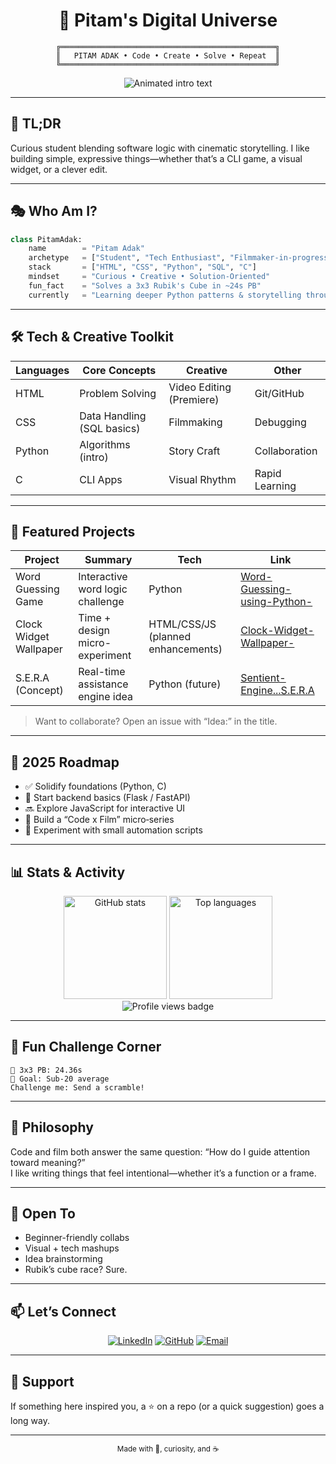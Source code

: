 <div align="center">

# 🚀 Pitam's Digital Universe

```ascii
╔════════════════════════════════════════════════╗
║   PITAM ADAK • Code • Create • Solve • Repeat  ║
╚════════════════════════════════════════════════╝
```

<img src="https://readme-typing-svg.herokuapp.com?font=Fira+Code&size=22&duration=2800&pause=900&color=36BCF7&center=true&vCenter=true&width=640&lines=Student+%7C+Tech+Enthusiast+%7C+Filmmaker;From+Storyboards+to+Source+Code;Cinematic+Thinking+%2B+Logical+Execution;Rubik's+Cube+Solver+%F0%9F%A7%A9;Let's+Build+Something+Awesome!" alt="Animated intro text" />

</div>

---

## 🔎 TL;DR
Curious student blending software logic with cinematic storytelling. I like building simple, expressive things—whether that’s a CLI game, a visual widget, or a clever edit.

---

## 🎭 Who Am I?

```python
class PitamAdak:
    name        = "Pitam Adak"
    archetype   = ["Student", "Tech Enthusiast", "Filmmaker-in-progress"]
    stack       = ["HTML", "CSS", "Python", "SQL", "C"]
    mindset     = "Curious • Creative • Solution-Oriented"
    fun_fact    = "Solves a 3x3 Rubik's Cube in ~24s PB"
    currently   = "Learning deeper Python patterns & storytelling through visuals"
```

---

## 🛠️ Tech & Creative Toolkit

<div align="center">

| Languages | Core Concepts | Creative | Other |
|-----------|---------------|----------|-------|
| HTML | Problem Solving | Video Editing (Premiere) | Git/GitHub |
| CSS | Data Handling (SQL basics) | Filmmaking | Debugging |
| Python | Algorithms (intro) | Story Craft | Collaboration |
| C | CLI Apps | Visual Rhythm | Rapid Learning |

</div>

---

## 🚧 Featured Projects

| Project | Summary | Tech | Link |
|---------|---------|------|------|
| Word Guessing Game | Interactive word logic challenge | Python | [Word-Guessing-using-Python-](https://github.com/pitam-on-git/Word-Guessing-using-Python-) |
| Clock Widget Wallpaper | Time + design micro-experiment | HTML/CSS/JS (planned enhancements) | [Clock-Widget-Wallpaper-](https://github.com/pitam-on-git/Clock-Widget-Wallpaper-) |
| S.E.R.A (Concept) | Real-time assistance engine idea | Python (future) | [Sentient-Engine...S.E.R.A](https://github.com/pitam-on-git/Sentient-Engine-for-Real-time-Assistance-aka-S.E.R.A) |

> Want to collaborate? Open an issue with “Idea:” in the title.

---

## 🧭 2025 Roadmap
- ✅ Solidify foundations (Python, C)
- 🚧 Start backend basics (Flask / FastAPI)
- 🔜 Explore JavaScript for interactive UI
- 🎥 Build a “Code x Film” micro‑series
- 🧪 Experiment with small automation scripts

---

## 📊 Stats & Activity

<div align="center">

<img height="165" src="https://github-readme-stats.vercel.app/api?username=pitam-on-git&show_icons=true&theme=tokyonight&include_all_commits=true&count_private=true" alt="GitHub stats" />
<img height="165" src="https://github-readme-stats.vercel.app/api/top-langs/?username=pitam-on-git&layout=compact&langs_count=7&theme=tokyonight" alt="Top languages" />

<br/>

<img src="https://komarev.com/ghpvc/?username=pitam-on-git&label=Profile%20Views&color=0e75b6&style=flat" alt="Profile views badge" />

</div>

---

## 🎲 Fun Challenge Corner

```
🧩 3x3 PB: 24.36s
🎯 Goal: Sub-20 average
Challenge me: Send a scramble!
```

---

## 💬 Philosophy
Code and film both answer the same question: “How do I guide attention toward meaning?”  
I like writing things that feel intentional—whether it’s a function or a frame.

---

## 🤝 Open To
- Beginner-friendly collabs
- Visual + tech mashups
- Idea brainstorming
- Rubik’s cube race? Sure.

---

## 📫 Let’s Connect
<div align="center">

[![LinkedIn](https://img.shields.io/badge/LinkedIn-0077B5?logo=linkedin&logoColor=white)](https://linkedin.com/in/pitam-adak)
[![GitHub](https://img.shields.io/badge/GitHub-181717?logo=github&logoColor=white)](https://github.com/pitam-on-git)
[![Email](https://img.shields.io/badge/Email-D14836?logo=gmail&logoColor=white)](mailto:pitamadak5@gmail.com)

</div>

---

## 🌟 Support
If something here inspired you, a ⭐ on a repo (or a quick suggestion) goes a long way.

---

<p align="center"><sub>Made with 💜, curiosity, and ☕</sub></p>

<!-- Easter Egg: DM me the word "universe" if you read the source. -->
